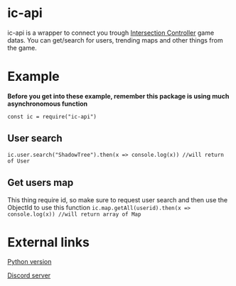 # ic-api

ic-api is a wrapper to connect you trough [Intersection Controller](https://play.google.com/store/apps/details?id=se.shadowtree.software.trafficbuilder) game datas.
You can get/search for users, trending maps and other things from the game.

# Example

**Before you get into these example, remember this package is using much asynchronomous function**

```const ic = require("ic-api")```

## User search
```ic.user.search("ShadowTree").then(x => console.log(x)) //will return of User```

## Get users map

This thing require id, so make sure to request user search and then use the ObjectId to use this function
```ic.map.getAll(userid).then(x => console.log(x)) //will return array of Map```

# External links

[Python version](https://github.com/Feeeeddmmmeee/intersection.py)

[Discord server](https://iscl.cf)
